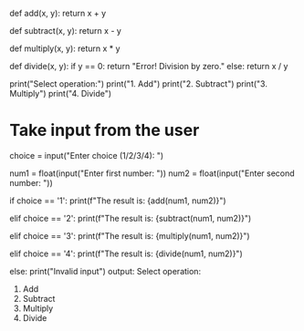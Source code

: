 def add(x, y):
    return x + y

def subtract(x, y):
    return x - y

def multiply(x, y):
    return x * y

def divide(x, y):
    if y == 0:
        return "Error! Division by zero."
    else:
        return x / y

print("Select operation:")
print("1. Add")
print("2. Subtract")
print("3. Multiply")
print("4. Divide")
# Take input from the user
choice = input("Enter choice (1/2/3/4): ")

num1 = float(input("Enter first number: "))
num2 = float(input("Enter second number: "))

if choice == '1':
    print(f"The result is: {add(num1, num2)}")

elif choice == '2':
    print(f"The result is: {subtract(num1, num2)}")

elif choice == '3':
    print(f"The result is: {multiply(num1, num2)}")

elif choice == '4':
    print(f"The result is: {divide(num1, num2)}")

else:
    print("Invalid input")
output:
Select operation:
1. Add
2. Subtract
3. Multiply
4. Divide
 

